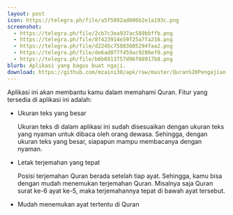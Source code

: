 ```yaml
---
layout: post
icon: https://telegra.ph/file/a5f5092ad606b2e1a193c.png
screenshot:
  - https://telegra.ph/file/2cb7c3ea937ac589bbffb.png
  - https://telegra.ph/file/8f423914e59f25a7fa216.png
  - https://telegra.ph/file/d2245c75083605294faa2.png
  - https://telegra.ph/file/de6ad077f459ac9286ef0.png
  - https://telegra.ph/file/b6b6913757d96f08917b8.png
blurb: Aplikasi yang bagus buat ngaji.
download: https://github.com/mzaini30/apk/raw/master/Quran%20Pengajian.signed.apk
---
```


Aplikasi ini akan membantu kamu dalam memahami Quran. Fitur yang tersedia di aplikasi ini adalah:

- Ukuran teks yang besar

    Ukuran teks di dalam aplikasi ini sudah disesuaikan dengan ukuran teks yang nyaman untuk dibaca oleh orang dewasa. Sehingga, dengan ukuran teks yang besar, siapapun mampu membacanya dengan nyaman.

- Letak terjemahan yang tepat

    Posisi terjemahan Quran berada setelah tiap ayat. Sehingga, kamu bisa dengan mudah menemukan terjemahan Quran. Misalnya saja Quran surat ke-6 ayat ke-5, maka terjemahannya tepat di bawah ayat tersebut.

- Mudah menemukan ayat tertentu di Quran